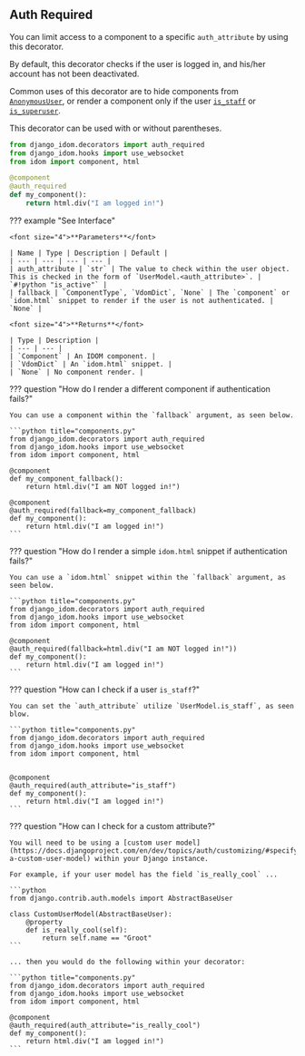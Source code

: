 ## Auth Required

You can limit access to a component to a specific `auth_attribute` by using this decorator.

By default, this decorator checks if the user is logged in, and his/her account has not been deactivated.

Common uses of this decorator are to hide components from [`AnonymousUser`](https://docs.djangoproject.com/en/dev/ref/contrib/auth/#django.contrib.auth.models.AnonymousUser), or render a component only if the user [`is_staff`](https://docs.djangoproject.com/en/dev/ref/contrib/auth/#django.contrib.auth.models.User.is_staff) or [`is_superuser`](https://docs.djangoproject.com/en/dev/ref/contrib/auth/#django.contrib.auth.models.User.is_superuser).

This decorator can be used with or without parentheses.

```python title="components.py"
from django_idom.decorators import auth_required
from django_idom.hooks import use_websocket
from idom import component, html

@component
@auth_required
def my_component():
    return html.div("I am logged in!")
```

??? example "See Interface"

    <font size="4">**Parameters**</font>

    | Name | Type | Description | Default |
    | --- | --- | --- | --- |
    | auth_attribute | `str` | The value to check within the user object. This is checked in the form of `UserModel.<auth_attribute>`. | `#!python "is_active"` |
    | fallback | `ComponentType`, `VdomDict`, `None` | The `component` or `idom.html` snippet to render if the user is not authenticated. | `None` |

    <font size="4">**Returns**</font>

    | Type | Description |
    | --- | --- |
    | `Component` | An IDOM component. |
    | `VdomDict` | An `idom.html` snippet. |
    | `None` | No component render. |

??? question "How do I render a different component if authentication fails?"

    You can use a component within the `fallback` argument, as seen below.

    ```python title="components.py"
    from django_idom.decorators import auth_required
    from django_idom.hooks import use_websocket
    from idom import component, html

    @component
    def my_component_fallback():
        return html.div("I am NOT logged in!")

    @component
    @auth_required(fallback=my_component_fallback)
    def my_component():
        return html.div("I am logged in!")
    ```

??? question "How do I render a simple `idom.html` snippet if authentication fails?"

    You can use a `idom.html` snippet within the `fallback` argument, as seen below.

    ```python title="components.py"
    from django_idom.decorators import auth_required
    from django_idom.hooks import use_websocket
    from idom import component, html

    @component
    @auth_required(fallback=html.div("I am NOT logged in!"))
    def my_component():
        return html.div("I am logged in!")
    ```

??? question "How can I check if a user `is_staff`?"

    You can set the `auth_attribute` utilize `UserModel.is_staff`, as seen blow.

    ```python title="components.py"
    from django_idom.decorators import auth_required
    from django_idom.hooks import use_websocket
    from idom import component, html


    @component
    @auth_required(auth_attribute="is_staff")
    def my_component():
        return html.div("I am logged in!")
    ```

??? question "How can I check for a custom attribute?"

    You will need to be using a [custom user model](https://docs.djangoproject.com/en/dev/topics/auth/customizing/#specifying-a-custom-user-model) within your Django instance.

    For example, if your user model has the field `is_really_cool` ...

    ```python
    from django.contrib.auth.models import AbstractBaseUser

    class CustomUserModel(AbstractBaseUser):
        @property
        def is_really_cool(self):
            return self.name == "Groot"
    ```

    ... then you would do the following within your decorator:

    ```python title="components.py"
    from django_idom.decorators import auth_required
    from django_idom.hooks import use_websocket
    from idom import component, html

    @component
    @auth_required(auth_attribute="is_really_cool")
    def my_component():
        return html.div("I am logged in!")
    ```
